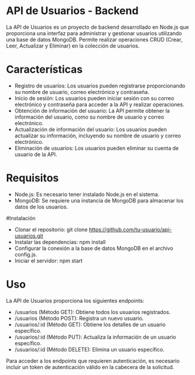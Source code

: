 # API de Usuarios - Backend

La API de Usuarios es un proyecto de backend desarrollado en Node.js que proporciona una interfaz para administrar y gestionar usuarios utilizando una base de datos MongoDB. Permite realizar operaciones CRUD (Crear, Leer, Actualizar y Eliminar) en la colección de usuarios.

# Características
- Registro de usuarios: Los usuarios pueden registrarse proporcionando su nombre de usuario, correo electrónico y contraseña.
- Inicio de sesión: Los usuarios pueden iniciar sesión con su correo electrónico y contraseña para acceder a la API y realizar operaciones.
- Obtención de información del usuario: La API permite obtener la información del usuario, como su nombre de usuario y correo electrónico.
- Actualización de información del usuario: Los usuarios pueden actualizar su información, incluyendo su nombre de usuario y correo electrónico.
- Eliminación de usuarios: Los usuarios pueden eliminar su cuenta de usuario de la API.

# Requisitos
- Node.js: Es necesario tener instalado Node.js en el sistema.
- MongoDB: Se requiere una instancia de MongoDB para almacenar los datos de los usuarios.

#Instalación
- Clonar el repositorio: git clone https://github.com/tu-usuario/api-usuarios.git
- Instalar las dependencias: npm install
- Configurar la conexión a la base de datos MongoDB en el archivo config.js.
- Iniciar el servidor: npm start

# Uso
La API de Usuarios proporciona los siguientes endpoints:

- /usuarios (Método GET): Obtiene todos los usuarios registrados.
- /usuarios (Método POST): Registra un nuevo usuario.
- /usuarios/:id (Método GET): Obtiene los detalles de un usuario específico.
- /usuarios/:id (Método PUT): Actualiza la información de un usuario específico.
- /usuarios/:id (Método DELETE): Elimina un usuario específico.

Para acceder a los endpoints que requieren autenticación, es necesario incluir un token de autenticación válido en la cabecera de la solicitud.
